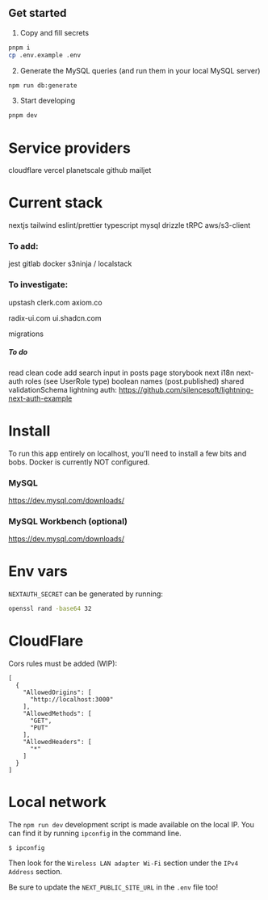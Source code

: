 ## Get started

1. Copy and fill secrets

```bash
pnpm i
cp .env.example .env
```

2. Generate the MySQL queries (and run them in your local MySQL server)

```bash
npm run db:generate
```

3. Start developing

```bash
pnpm dev
```

# Service providers

cloudflare
vercel
planetscale
github
mailjet

# Current stack

nextjs
tailwind
eslint/prettier
typescript
mysql
drizzle
tRPC
aws/s3-client

### To add:

jest
gitlab
docker
s3ninja / localstack

### To investigate:

upstash
clerk.com
axiom.co

radix-ui.com
ui.shadcn.com

migrations

##### To do

read clean code
add search input in posts page
storybook
next i18n
next-auth roles (see UserRole type)
boolean names (post.published)
shared validationSchema
lightning auth: https://github.com/silencesoft/lightning-next-auth-example

# Install

To run this app entirely on localhost, you'll need to install a few bits and bobs. Docker is currently NOT configured.

### MySQL

https://dev.mysql.com/downloads/

### MySQL Workbench (optional)

https://dev.mysql.com/downloads/

# Env vars

`NEXTAUTH_SECRET` can be generated by running:

```bash
openssl rand -base64 32
```

# CloudFlare

Cors rules must be added (WIP):

```
[
  {
    "AllowedOrigins": [
      "http://localhost:3000"
    ],
    "AllowedMethods": [
      "GET",
      "PUT"
    ],
    "AllowedHeaders": [
      "*"
    ]
  }
]
```

# Local network

The `npm run dev` development script is made available on the local IP. You can find it by running `ipconfig` in the command line.

```
$ ipconfig
```

Then look for the `Wireless LAN adapter Wi-Fi` section under the `IPv4 Address` section.

Be sure to update the `NEXT_PUBLIC_SITE_URL` in the `.env` file too!
